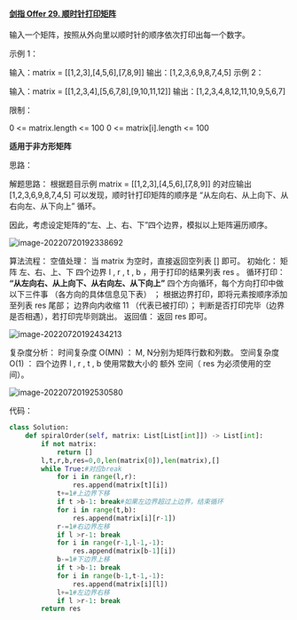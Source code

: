 #### [剑指 Offer 29. 顺时针打印矩阵](https://leetcode.cn/problems/shun-shi-zhen-da-yin-ju-zhen-lcof/)

输入一个矩阵，按照从外向里以顺时针的顺序依次打印出每一个数字。

 

示例 1：

输入：matrix = [[1,2,3],[4,5,6],[7,8,9]]
输出：[1,2,3,6,9,8,7,4,5]
示例 2：

输入：matrix = [[1,2,3,4],[5,6,7,8],[9,10,11,12]]
输出：[1,2,3,4,8,12,11,10,9,5,6,7]


限制：

0 <= matrix.length <= 100
0 <= matrix[i].length <= 100

**适用于非方形矩阵**

思路：

解题思路：
根据题目示例 matrix = [[1,2,3],[4,5,6],[7,8,9]] 的对应输出 [1,2,3,6,9,8,7,4,5] 可以发现，顺时针打印矩阵的顺序是 “从左向右、从上向下、从右向左、从下向上” 循环。

因此，考虑设定矩阵的“左、上、右、下”四个边界，模拟以上矩阵遍历顺序。

![image-20220720192338692](../../assets/image-20220720192338692.png)

算法流程：
空值处理： 当 matrix 为空时，直接返回空列表 [] 即可。
初始化： 矩阵 左、右、上、下 四个边界 l , r , t , b ，用于打印的结果列表 res 。
循环打印： **“从左向右、从上向下、从右向左、从下向上”** 四个方向循环，每个方向打印中做以下三件事 （各方向的具体信息见下表） ；
根据边界打印，即将元素按顺序添加至列表 res 尾部；
边界向内收缩 11 （代表已被打印）；
判断是否打印完毕（边界是否相遇），若打印完毕则跳出。
返回值： 返回 res 即可。

![image-20220720192434213](../../assets/image-20220720192434213.png)

复杂度分析：
时间复杂度 O(MN) ： M, N分别为矩阵行数和列数。
空间复杂度 O(1) ： 四个边界 l , r , t , b 使用常数大小的 额外 空间（ res 为必须使用的空间）。

![image-20220720192530580](../../assets/image-20220720192530580.png)

代码：

```Python
class Solution:
    def spiralOrder(self, matrix: List[List[int]]) -> List[int]:
        if not matrix:
            return []
        l,t,r,b,res=0,0,len(matrix[0]),len(matrix),[]
        while True:#对应break
            for i in range(l,r):
                res.append(matrix[t][i])
            t+=1#上边界下移
            if t >b-1: break#如果左边界超过上边界，结束循环
            for i in range(t,b):
                res.append(matrix[i][r-1])
            r-=1#右边界左移
            if l >r-1: break
            for i in range(r-1,l-1,-1):
                res.append(matrix[b-1][i])
            b-=1#下边界上移
            if t >b-1: break
            for i in range(b-1,t-1,-1):
                res.append(matrix[i][l])
            l+=1#左边界右移
            if l >r-1: break
        return res
```

